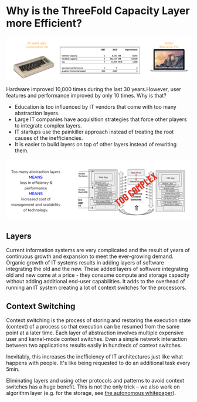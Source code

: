 # Why is the ThreeFold Capacity Layer more Efficient?

![alt_text](img/efficient.png)

Hardware improved 10,000 times during the last 30 years.However, user features and performance improved by only 10 times. Why is that?

*   Education is too influenced by IT vendors that come with too many abstraction layers.
*   Large IT companies have acquisition strategies that force other players to integrate complex layers.
*   IT startups use the painkiller approach instead of treating the root causes of the inefficiencies.
*   It is easier to build layers on top of other layers instead of rewriting them.


![alt_text](img/why_efficient.png)

## Layers

Current information systems are very complicated and the result of years of continuous growth and expansion to meet the ever-growing demand. Organic growth of IT systems results in adding layers of software integrating the old and the new. These added layers of software integrating old and new come at a price - they consume compute and storage capacity without adding additional end-user capabilities. It adds to the overhead of running an IT system creating a lot of context switches for the processors. 

## Context Switching

Context switching is the process of storing and restoring the execution state (context) of a process so that execution can be resumed from the same point at a later time. Each layer of abstraction involves multiple expensive user and kernel-mode context switches. Even a simple network interaction between two applications results easily in hundreds of context switches.

Inevitably, this increases the inefficiency of IT architectures just like what happens with people. It's like being requested to do an additional task every 5min.

Eliminating layers and using other protocols and patterns to avoid context switches has a huge benefit. This is not the only trick – we also work on algorithm layer (e.g. for the storage, see [the autonomous whitepaper](autonomous_layer_whitepapers)).
